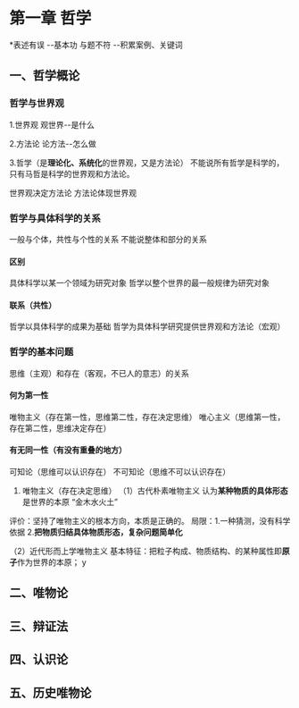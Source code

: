 
# 第一章 哲学

*表述有误 --基本功
与题不符 --积累案例、关键词

## 一、哲学概论

### 哲学与世界观

1.世界观 观世界--是什么

2.方法论 论方法--怎么做

3.哲学（是**理论化、系统化**的世界观，又是方法论） 不能说所有哲学是科学的，只有马哲是科学的世界观和方法论。

世界观决定方法论 方法论体现世界观

### 哲学与具体科学的关系

一般与个体，共性与个性的关系
不能说整体和部分的关系

#### 区别 

具体科学以某一个领域为研究对象 
哲学以整个世界的最一般规律为研究对象

#### 联系（共性）

哲学以具体科学的成果为基础
哲学为具体科学研究提供世界观和方法论（宏观）

### 哲学的基本问题

思维（主观）和存在（客观，不已人的意志）的关系

#### 何为第一性

唯物主义（存在第一性，思维第二性，存在决定思维）
唯心主义（思维第一性，存在第二性，思维决定存在）

#### 有无同一性（有没有重叠的地方）

可知论（思维可以认识存在）
不可知论（思维不可以认识存在）

1. 唯物主义（存在决定思维）
（1）古代朴素唯物主义
认为**某种物质的具体形态**是世界的本原 “金木水火土”

评价：坚持了唯物主义的根本方向，本质是正确的。
局限：1.一种猜测，没有科学依据 2.**把物质归结具体物质形态，复杂问题简单化**

（2）近代形而上学唯物主义
基本特征：把粒子构成、物质结构、的某种属性即**原子**作为世界的本原；
y



## 二、唯物论

## 三、辩证法

## 四、认识论

## 五、历史唯物论




